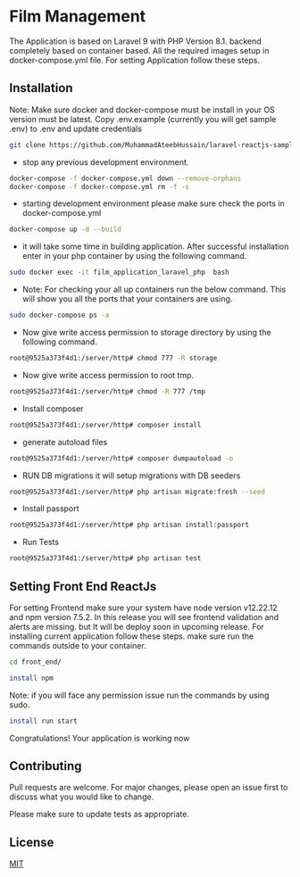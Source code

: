 # Film Management

The Application is based on Laravel 9 with PHP Version 8.1. backend completely based on container based. All the required images setup in docker-compose.yml file. For setting Application follow these steps.

## Installation

Note: Make sure docker and docker-compose must be install in your OS version must be latest. 
Copy .env.example (currently you will get sample .env) to .env and update credentials

```bash
git clone https://github.com/MuhammadAteebHussain/laravel-reactjs-sample-code.git
```
* stop any previous development environment.
```bash
docker-compose -f docker-compose.yml down --remove-orphans
docker-compose -f docker-compose.yml rm -f -s
```
* starting development environment please make sure check the ports in docker-compose.yml

```bash
docker-compose up -d --build
```
* it will take some time in building application. After successful installation enter in your php container by using the following command.

```bash
sudo docker exec -it film_application_laravel_php  bash
```
* Note: For checking your all up containers run the below command. This will show you all the ports that your containers are using.
```bash
sudo docker-compose ps -a
```

* Now give write access permission to storage directory by using the following command.
```bash
root@9525a373f4d1:/server/http# chmod 777 -R storage 
```
* Now give write access permission to root tmp.
```bash
root@9525a373f4d1:/server/http# chmod -R 777 /tmp
```
* Install composer
```bash
root@9525a373f4d1:/server/http# composer install
```
* generate autoload files
```bash
root@9525a373f4d1:/server/http# composer dumpautoload -o
```
* RUN DB migrations it will setup migrations with DB seeders
```bash
root@9525a373f4d1:/server/http# php artisan migrate:fresh --seed
```
* Install passport
```bash
root@9525a373f4d1:/server/http# php artisan install:passport
```
* Run Tests
```bash
root@9525a373f4d1:/server/http# php artisan test
```
## Setting Front End ReactJs

For setting Frontend make sure your system have node version v12.22.12 and npm version 7.5.2. In this release you will see frontend validation and alerts are missing. but It will be deploy soon in upcoming release. For installing current application follow these steps. make sure run the commands outside to your container.

```bash
cd front_end/
```

```bash
install npm
```
Note: if you will face any permission issue run the commands by using sudo.
```bash
install run start
```
Congratulations! Your application is working now


## Contributing
Pull requests are welcome. For major changes, please open an issue first to discuss what you would like to change.

Please make sure to update tests as appropriate.

## License
[MIT](https://choosealicense.com/licenses/mit/)

